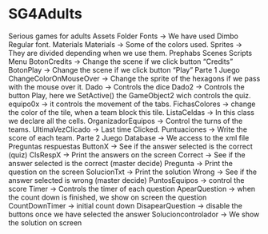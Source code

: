 # SG4Adults
Serious games for adults
Assets Folder
    Fonts → We have used Dimbo Regular font.
Materials
    Materials → Some of the colors used.
    Sprites → They are divided depending when we use them.
Prephabs
Scenes
Scripts
Menu 
    BotonCredits → Change the scene if we click button “Credits”
    BotonPlay → Change the scene if we click button “Play”
    Parte 1 Juego
            ChangeColorOnMouseOver → Change the sprite of the hexagons if we pass with the mouse over it.
            Dado → Controls the dice
            Dado2 → Controls the button Play, here we SetActive() the GameObject2 wich controls the quiz.
            equipo0x → it controls the movement of the tabs.
            FichasColores → change the color of the tile, when a team block this tile.
            ListaCeldas → In this class we declare all the cells.
            OrganizadorEquipos → Control the turns of the teams.
            UltimaVezClicado → Last time Clicked.
            Puntuaciones → Write the score of each team.
    Parte 2 Juego 
            Database → We access to the xml file 
            Preguntas respuestas
                    ButtonX → See if the answer selected is the correct (quiz)
                    ClsRespX → Print the answers on the screen
                    Correct → See if the answer selected is the correct (master decide)
                   Pregunta → Print the question on the screen
                   SolucionTxt → Print the solution
                    Wrong →  See if the answer selected is wrong (master decide)
           PuntosEquipos → control the score
           Timer → Controls the timer of each question
    ApearQuestion → when the count down is finished, we show on screen the question
    CountDownTimer → initial count down
    DisapearQuestion → disable the buttons once we have selected the answer
    Solucioncontrolador → We show the solution on screen 
